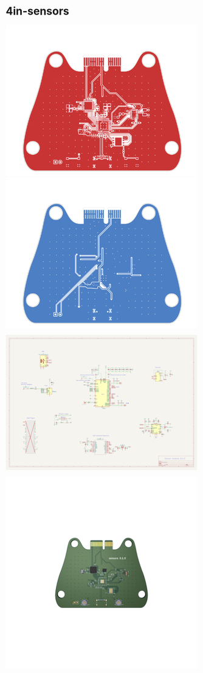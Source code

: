# 4in-sensors

![alt text](images/pcbf.svg) ![alt text](images/pcbb.svg)

![alt text](images/sch.svg)

![alt text](images/board.png)
